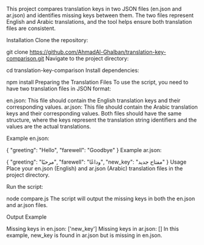 This project compares translation keys in two JSON files (en.json and ar.json) and identifies missing keys between them. The two files represent English and Arabic translations, and the tool helps ensure both translation files are consistent.

Installation
Clone the repository:

git clone https://github.com/AhmadAl-Ghalban/translation-key-comparison.git
Navigate to the project directory:


cd translation-key-comparison
Install dependencies:


npm install
Preparing the Translation Files
To use the script, you need to have two translation files in JSON format:

en.json: This file should contain the English translation keys and their corresponding values.
ar.json: This file should contain the Arabic translation keys and their corresponding values.
Both files should have the same structure, where the keys represent the translation string identifiers and the values are the actual translations.

Example en.json:

{
  "greeting": "Hello",
  "farewell": "Goodbye"
}
Example ar.json:

{
  "greeting": "مرحبًا",
  "farewell": "وداعًا",
  "new_key": "مفتاح جديد"
}
Usage
Place your en.json (English) and ar.json (Arabic) translation files in the project directory.

Run the script:

node compare.js
The script will output the missing keys in both the en.json and ar.json files.

Output Example

Missing keys in en.json: ['new_key']
Missing keys in ar.json: []
In this example, new_key is found in ar.json but is missing in en.json.
